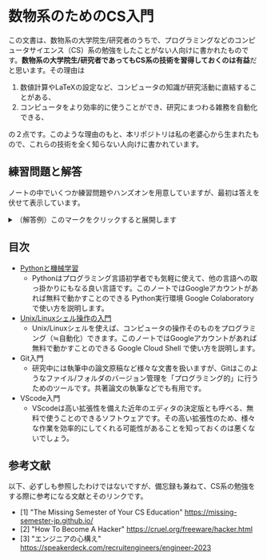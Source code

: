 # 数物系のためのCS入門

この文書は、数物系の大学院生/研究者のうちで、プログラミングなどのコンピュータサイエンス（CS）系の勉強をしたことがない人向けに書かれたものです。**数物系の大学院生/研究者であってもCS系の技術を習得しておくのは有益**だと思います。その理由は
1. 数値計算やLaTeXの設定など、コンピュータの知識が研究活動に直結することがある、
2. コンピュータをより効率的に使うことができ、研究にまつわる雑務を自動化できる、

の２点です。このような理由のもと、本リポジトリは私の老婆心から生まれたもので、これらの技術を全く知らない人向けに書かれています。


## 練習問題と解答

ノートの中でいくつか練習問題やハンズオンを用意していますが、最初は答えを伏せて表示しています。


<details class="memo">
<summary>（解答例）このマークをクリックすると展開します</summary>
<blockquote>

例えばこんなふうに使います。実装例：
```python
def test():
    print("This is a test.")
```
</blockquote>
</details>


## 目次

- [Pythonと機械学習](python_and_ml/TOC.md)
  - Pythonはプログラミング言語初学者でも気軽に使えて、他の言語への取っ掛かりにもなる良い言語です。このノートではGoogleアカウントがあれば無料で動かすことのできる Python実行環境 Google Colaboratory で使い方を説明します。
- [Unix/Linuxシェル操作の入門](shell/TOC.md)
  - Unix/Linuxシェルを使えば、コンピュータの操作そのものをプログラミング（≒自動化）できます。このノートではGoogleアカウントがあれば無料で動かすことのできる Google Cloud Shell で使い方を説明します。
- Git入門
  - 研究中には執筆中の論文原稿など様々な文書を扱いますが、Gitはこのようなファイル/フォルダのバージョン管理を「プログラミング的」に行うためのツールです。共著論文の執筆などでも有用です。
- VScode入門
  - VScodeは高い拡張性を備えた近年のエディタの決定版とも呼べる、無料で使うことのできるソフトウェアです。その高い拡張性のため、様々な作業を効率的にしてくれる可能性があることを知っておくのは悪くないでしょう。

## 参考文献

以下、必ずしも参照したわけではないですが、備忘録も兼ねて、CS系の勉強をする際に参考になる文献とそのリンクです。

- [1] "The Missing Semester of Your CS Education" https://missing-semester-jp.github.io/
- [2] "How To Become A Hacker" https://cruel.org/freeware/hacker.html
- [3] "エンジニアの心構え" https://speakerdeck.com/recruitengineers/engineer-2023
